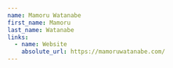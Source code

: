 ```yaml
---
name: Mamoru Watanabe
first_name: Mamoru
last_name: Watanabe
links:
  - name: Website
    absolute_url: https://mamoruwatanabe.com/
---
```

